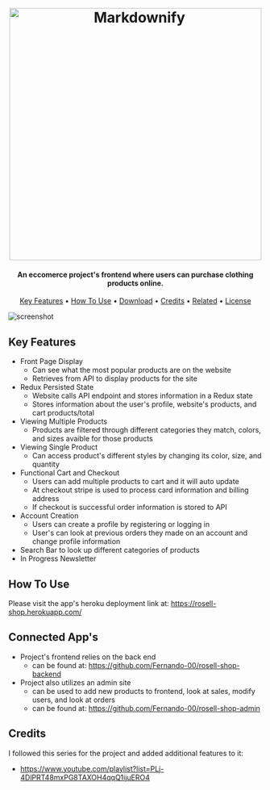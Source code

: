 <h1 align="center">
  <br>
  <img src="https://i.ibb.co/khMB4rS/Rosell-Shop.png" alt="Markdownify" width="500">
</h1>

<h4 align="center">An eccomerce project's frontend where users can purchase clothing products online.</h4>



<p align="center">
  <a href="#key-features">Key Features</a> •
  <a href="#how-to-use">How To Use</a> •
  <a href="#download">Download</a> •
  <a href="#credits">Credits</a> •
  <a href="#related">Related</a> •
  <a href="#license">License</a>
</p>

![screenshot](https://raw.githubusercontent.com/amitmerchant1990/electron-markdownify/master/app/img/markdownify.gif)

## Key Features

* Front Page Display
  - Can see what the most popular products are on the website
  - Retrieves from API to display products for the site
* Redux Persisted State
  - Website calls API endpoint and stores information in a Redux state
  - Stores information about the user's profile, website's products, and cart products/total
* Viewing Multiple Products
  - Products are filtered through different categories they match, colors, and sizes avaible for those products
* Viewing Single Product
  - Can access product's different styles by changing its color, size, and quantity
* Functional Cart and Checkout
  - Users can add multiple products to cart and it will auto update
  - At checkout stripe is used to process card information and billing address
  - If checkout is successful order information is stored to API
* Account Creation
  - Users can create a profile by registering or logging in
  - User's can look at previous orders they made on an account and change profile information
* Search Bar to look up different categories of products
* In Progress Newsletter

## How To Use

Please visit the app's heroku deployment link at: https://rosell-shop.herokuapp.com/


## Connected App's

* Project's frontend relies on the back end
  - can be found at: https://github.com/Fernando-00/rosell-shop-backend
* Project also utilizes an admin site 
  - can be used to add new products to frontend, look at sales, modify users, and look at orders
  - can be found at: https://github.com/Fernando-00/rosell-shop-admin

## Credits

I followed this series for the project and added additional features to it: 
- https://www.youtube.com/playlist?list=PLj-4DlPRT48mxPG8TAXOH4qqQ1ijuERO4

